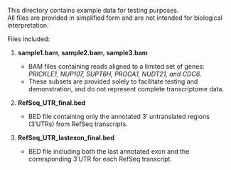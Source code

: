 This directory contains example data for testing purposes.  
All files are provided in simplified form and are not intended for biological interpretation.  

Files included:  

1. **sample1.bam**, **sample2.bam**, **sample3.bam**  
   - BAM files containing reads aligned to a limited set of genes:  
     *PRICKLE1, NUP107, SUPT6H, PROCA1, NUDT21, and CDC6*.  
   - These subsets are provided solely to facilitate testing and demonstration, and do not represent complete transcriptome data.  

2. **RefSeq_UTR_final.bed**  
   - BED file containing only the annotated 3′ untranslated regions (3′UTRs) from RefSeq transcripts.   

3. **RefSeq_UTR_lastexon_final.bed**  
   - BED file including both the last annotated exon and the corresponding 3′UTR for each RefSeq transcript.  

